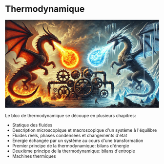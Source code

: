 # Thermodynamique

![](images/thermodynamique.webp)

Le bloc de thermodynamique se découpe en plusieurs chapitres:

* Statique des fluides
* Description microscopique et macroscopique d'un système à l'équilibre
* Fluides réels, phases condensées et changements d'état
* Énergie échangée par un système au cours d'une transformation
* Premier principe de la thermodynamique: bilans d'énergie
* Deuxième principe de la thermodynamique: bilans d'entropie
* Machines thermiques
